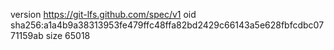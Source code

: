 version https://git-lfs.github.com/spec/v1
oid sha256:a1a4b9a38313953fe479ffc48ffa82bd2429c66143a5e628fbfcdbc0771159ab
size 65018
